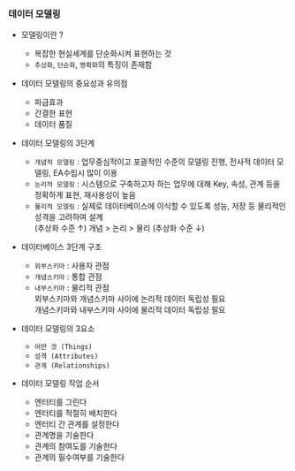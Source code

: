 ### 데이터 모델링

- 모델링이란 ?
  - 복잡한 현실세계를 단순화시켜 표현하는 것
  - `추상화`, `단순화`, `명확화`의 특징이 존재함


- 데이터 모델링의 중요성과 유의점
  - 파급효과
  - 간결한 표현
  - 데이터 품질


- 데이터 모델링의 3단계
  - `개념적 모델링` : 업무중심적이고 포괄적인 수준의 모델링 진행, 전사적 데이터 모델링, EA수립시 많이 이용
  - `논리적 모델링` : 시스템으로 구축하고자 하는 업무에 대해 Key, 속성, 관계 등을 정확하게 표현, 재사용성이 높음
  - `물리적 모델링` : 실제로 데이터베이스에 이식할 수 있도록 성능, 저장 등 물리적인 성격을 고려하여 설계
  <br> (추상화 수준 ↑) 개념 > 논리 > 물리 (추상화 수준 ↓)


- 데이터베이스 3단계 구조
  - `외부스키마` : 사용자 관점
  - `개념스키마` : 통합 관점
  - `내부스키마` : 물리적 관점
  <br> 외부스키마와 개념스키마 사이에 논리적 데이터 독립성 필요
  <br> 개념스키마와 내부스키마 사이에 물리적 데이터 독립성 필요


- 데이터 모델링의 3요소
  - `어떤 것 (Things)`
  - `성격 (Attributes)`
  - `관계 (Relationships)`


- 데이터 모델링 작업 순서
  - 엔터티를 그린다
  - 엔터티를 적절히 배치한다
  - 엔터티 간 관계를 설정한다
  - 관계명을 기술한다
  - 관계의 참여도를 기술한다
  - 관계의 필수여부를 기술한다